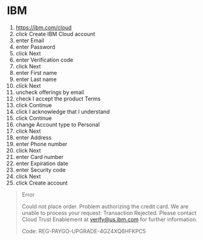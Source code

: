 # IBM

1. https://ibm.com/cloud
2. click Create IBM Cloud account
3. enter Email
4. enter Password
5. click Next
6. enter Verification code
7. click Next
8. enter First name
9. enter Last name
10. click Next
11. uncheck offerings by email
12. check I accept the product Terms
13. click Continue
14. click I acknowledge that I understand
15. click Continue
16. change Account type to Personal
17. click Next
18. enter Address
19. enter Phone number
20. click Next
21. enter Card number
22. enter Expiration date
23. enter Security code
24. click Next
25. click Create account

> Error
>
> Could not place order. Problem authorizing the credit card. We are unable to
> process your request: Transaction Rejected. Please contact Cloud Trust
> Enablement at verify@us.ibm.com for further information.
>
> Code: REG-PAYGO-UPGRADE-4GZ4XQ6HFKPC5
